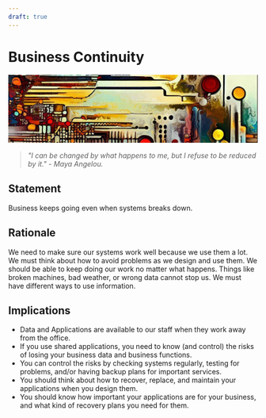 ```yaml
---
draft: true
---
```

# Business Continuity

![An abstract header in the style of Van Gogh](../../../images/header01.png)

> *"I can be changed by what happens to me, but I refuse to be reduced by it." - Maya Angelou.*

## Statement

Business keeps going even when systems breaks down.

## Rationale

We need to make sure our systems work well because we use them a lot. We must think about how to avoid problems as we design and use them. We should be able to keep doing our work no matter what happens. Things like broken machines, bad weather, or wrong data cannot stop us. We must have different ways to use information.

## Implications

* Data and Applications are available to our staff when they work away from the office.
* If you use shared applications, you need to know (and control) the risks of losing your business data and business functions.
* You can control the risks by checking systems regularly, testing for problems, and/or having backup plans for important services.
* You should think about how to recover, replace, and maintain your applications when you design them.
* You should know how important your applications are for your business, and what kind of recovery plans you need for them.
